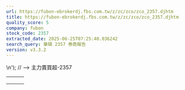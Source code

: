 ```yaml
---
url: https://fubon-ebrokerdj.fbs.com.tw/z/zc/zco/zco_2357.djhtm
title: https://fubon-ebrokerdj.fbs.com.tw/z/zc/zco/zco_2357.djhtm
quality_score: 5
company: fubon
stock_code: 2357
extracted_date: 2025-06-25T07:25:40.036242
search_query: 華碩 2357 券商報告
version: v3.3.2
---
```


\n');
// -->
主力賣買超-2357


|  |  |  |
| --- | --- | --- |
|  | | |
|  | |  |  |  |  |  |  |  |  |  |  |  |  |  |  |  |  |  |  |  |  |  |  |  |  |  |  |  |  |  |  |  |  |  |  |  |  |  |  |  |  |  |  |  |  |  |  |  |  |  |  |  |  |  |  |  |  |  |  |  |  |  |  |  |  |  |  |  |  |  |  |  |  |  |  |  |  |  |  |  |  |  |  |  |  |  |  |  |  |  |  |  |  |  |  |  |  |  |  |  |  |  |  |  |  |  |  |  |  |  |  |  |  |  |  |  |  |  |  |  |  |  |  |  |  |  |  |  |  |  |  |  |  |  |  |  |  |  |  |  |  |  |  |  |  |  |  |  |  |  |  |  |  |  |  |  |  |  |  |  |  |  |  |  |  |  |  |  |  |  |  |  |  |  |  |  |  |  |  |  |  |  |  |  |  |  |  |  |  |  |  |  |  |  |  |  |  |  |  |  |  |  |  |  |  |  |  |  |  |  |  |  |  |  |  |  |  |  |  |  |  |  |  |  |  |  |  |  |  |  |  |  |  |  |  |  |  |  |  |  |  |  |  |  | | --- | --- | --- | --- | --- | --- | --- | --- | --- | --- | --- | --- | --- | --- | --- | --- | --- | --- | --- | --- | --- | --- | --- | --- | --- | --- | --- | --- | --- | --- | --- | --- | --- | --- | --- | --- | --- | --- | --- | --- | --- | --- | --- | --- | --- | --- | --- | --- | --- | --- | --- | --- | --- | --- | --- | --- | --- | --- | --- | --- | --- | --- | --- | --- | --- | --- | --- | --- | --- | --- | --- | --- | --- | --- | --- | --- | --- | --- | --- | --- | --- | --- | --- | --- | --- | --- | --- | --- | --- | --- | --- | --- | --- | --- | --- | --- | --- | --- | --- | --- | --- | --- | --- | --- | --- | --- | --- | --- | --- | --- | --- | --- | --- | --- | --- | --- | --- | --- | --- | --- | --- | --- | --- | --- | --- | --- | --- | --- | --- | --- | --- | --- | --- | --- | --- | --- | --- | --- | --- | --- | --- | --- | --- | --- | --- | --- | --- | --- | --- | --- | --- | --- | --- | --- | --- | --- | --- | --- | --- | --- | --- | --- | --- | --- | --- | --- | --- | --- | --- | --- | --- | --- | --- | --- | --- | --- | --- | --- | --- | --- | --- | --- | --- | --- | --- | --- | --- | --- | --- | --- | --- | --- | --- | --- | --- | --- | --- | --- | --- | --- | --- | --- | --- | --- | --- | --- | --- | --- | --- | --- | --- | --- | --- | --- | --- | --- | --- | --- | --- | --- | --- | --- | --- | --- | --- | --- | --- | --- | --- | --- | --- | --- | --- | --- | --- | --- | --- | --- | --- | --- | --- | --- | --- | | |  |  |  |  |  |  |  |  |  |  | | --- | --- | --- | --- | --- | --- | --- | --- | --- | --- | | 華碩(2357)主力進出比較圖 | | | | | | | | | | | |  | | --- | | 總表 單一 | |  | | | | | | | | | | | | 華碩(2357) 券商分點-進出明細 單位：張　最後更新日：2025/06/24 | | | | | | | | | | | 請選擇 近一日 近五日 近十日 近20日 近40日 近60日 近120日 近240日 　自設區間： 從　  年  月  日 ∼  年  月  日 | | | | | | | | | | | 買超 | | | | | 賣超 | | | | | | 買超券商 | 買進 | 賣出 | 買超 | 佔成交比重 | 賣超券商 | 買進 | 賣出 | 賣超 | 佔成交比重 | | [群益金鼎](/z/zc/zco/zco0/zco0.djhtm?a=2357&b=9100&BHID=9100) | 2,390 | 66 | 2,324 | 20.33% | [摩根大通](/z/zc/zco/zco0/zco0.djhtm?a=2357&b=8440&BHID=8440) | 98 | 1,786 | 1,688 | 14.76% | | [富邦證券](/z/zc/zco/zco0/zco0.djhtm?a=2357&b=9600&BHID=9600) | 2,580 | 608 | 1,972 | 17.25% | [美商高盛](/z/zc/zco/zco0/zco0.djhtm?a=2357&b=1480&BHID=1480) | 303 | 1,757 | 1,454 | 12.72% | | [元大證券](/z/zc/zco/zco0/zco0.djhtm?a=2357&b=9800&BHID=9800) | 2,636 | 668 | 1,968 | 17.21% | [台灣摩根士丹利](/z/zc/zco/zco0/zco0.djhtm?a=2357&b=1470&BHID=1470) | 26 | 1,111 | 1,085 | 9.49% | | [元富](/z/zc/zco/zco0/zco0.djhtm?a=2357&b=5920&BHID=5920) | 273 | 4 | 269 | 2.35% | [凱基-台北](/z/zc/zco/zco0/zco0.djhtm?a=2357&b=9268&BHID=9200) | 340 | 759 | 419 | 3.66% | | [國票-敦北法人](/z/zc/zco/zco0/zco0.djhtm?a=2357&b=0037003700390063&BHID=7790) | 232 | 1 | 231 | 2.02% | [新加坡商瑞銀](/z/zc/zco/zco0/zco0.djhtm?a=2357&b=1650&BHID=1650) | 231 | 591 | 360 | 3.15% | | [美林](/z/zc/zco/zco0/zco0.djhtm?a=2357&b=1440&BHID=1440) | 498 | 286 | 212 | 1.85% | [永豐金證券](/z/zc/zco/zco0/zco0.djhtm?a=2357&b=0039004100300030&BHID=9A00) | 53 | 335 | 282 | 2.47% | | [國泰證券](/z/zc/zco/zco0/zco0.djhtm?a=2357&b=8880&BHID=8880) | 121 | 42 | 79 | 0.69% | [統一](/z/zc/zco/zco0/zco0.djhtm?a=2357&b=5850&BHID=5850) | 25 | 284 | 259 | 2.27% | | [花旗環球](/z/zc/zco/zco0/zco0.djhtm?a=2357&b=1590&BHID=1590) | 170 | 107 | 63 | 0.55% | [台新證券](/z/zc/zco/zco0/zco0.djhtm?a=2357&b=8150&BHID=8150) | 15 | 180 | 165 | 1.44% | | [兆豐證券](/z/zc/zco/zco0/zco0.djhtm?a=2357&b=7000&BHID=7000) | 101 | 49 | 52 | 0.45% | [港商麥格理](/z/zc/zco/zco0/zco0.djhtm?a=2357&b=1360&BHID=1360) | 59 | 202 | 143 | 1.25% | | [宏遠證券](/z/zc/zco/zco0/zco0.djhtm?a=2357&b=1260&BHID=1260) | 39 | 0 | 39 | 0.34% | [凱基-桃園](/z/zc/zco/zco0/zco0.djhtm?a=2357&b=9208&BHID=9200) | 2 | 80 | 78 | 0.68% | | [台灣匯立證券](/z/zc/zco/zco0/zco0.djhtm?a=2357&b=1380&BHID=1380) | 32 | 6 | 26 | 0.23% | [港商野村](/z/zc/zco/zco0/zco0.djhtm?a=2357&b=1560&BHID=1560) | 27 | 103 | 76 | 0.66% | | [統一-士林](/z/zc/zco/zco0/zco0.djhtm?a=2357&b=003500380035004d&BHID=5850) | 24 | 0 | 24 | 0.21% | [凱基-竹北](/z/zc/zco/zco0/zco0.djhtm?a=2357&b=9234&BHID=9200) | 2 | 69 | 67 | 0.59% | | [元大-南屯](/z/zc/zco/zco0/zco0.djhtm?a=2357&b=9853&BHID=9800) | 23 | 2 | 21 | 0.18% | [聯邦商銀](/z/zc/zco/zco0/zco0.djhtm?a=2357&b=8580&BHID=8580) | 0 | 60 | 60 | 0.52% | | [國票-南科](/z/zc/zco/zco0/zco0.djhtm?a=2357&b=0037003700390065&BHID=7790) | 21 | 3 | 18 | 0.16% | [凱基](/z/zc/zco/zco0/zco0.djhtm?a=2357&b=9200&BHID=9200) | 52 | 108 | 56 | 0.49% | | [華南永昌-苗栗](/z/zc/zco/zco0/zco0.djhtm?a=2357&b=9362&BHID=9300) | 18 | 0 | 18 | 0.16% | [元大-台北](/z/zc/zco/zco0/zco0.djhtm?a=2357&b=0039003800300068&BHID=9800) | 0 | 56 | 56 | 0.49% | | 合計買超張數 | 7,317 | | | | 合計賣超張數 | 6,247 | | | | | 平均買超成本 | 715.56 | | | | 平均賣超成本 | 717.44 | | | | | 【註1】合計買超或賣超，為上述家數合計。  【註2】平均買超或賣超成本，為上述家數合計買賣超金額/上述家數合計買賣超張數。 | | | | | | | | | | | |  |
|  | | |